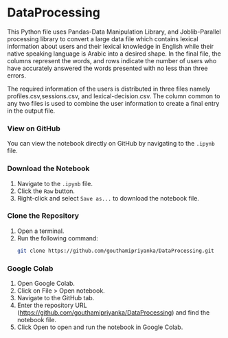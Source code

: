 # DataProcessing

This Python file uses Pandas-Data Manipulation Library, and Joblib-Parallel processing library to convert a large data file which contains lexical information about users and their lexical knowledge in English while their native speaking language is Arabic into a desired shape. In the final file, the columns represent the words, and rows indicate the number of users who have accurately answered the words presented with no less than three errors.

The required information of the users is distributed in three files namely profiles.csv,sessions.csv, and lexical-decision.csv.
The column common to any two files is used to combine the user information to create a final entry in the output file.

### View on GitHub
You can view the notebook directly on GitHub by navigating to the `.ipynb` file.

### Download the Notebook
1. Navigate to the `.ipynb` file.
2. Click the `Raw` button.
3. Right-click and select `Save as...` to download the notebook file.

### Clone the Repository
1. Open a terminal.
2. Run the following command:
   ```sh
   git clone https://github.com/gouthamipriyanka/DataProcessing.git

### Google Colab
1. Open Google Colab.
2. Click on File > Open notebook.
3. Navigate to the GitHub tab.
4. Enter the repository URL (https://github.com/gouthamipriyanka/DataProcessing) and find the notebook file.
5. Click Open to open and run the notebook in Google Colab.
